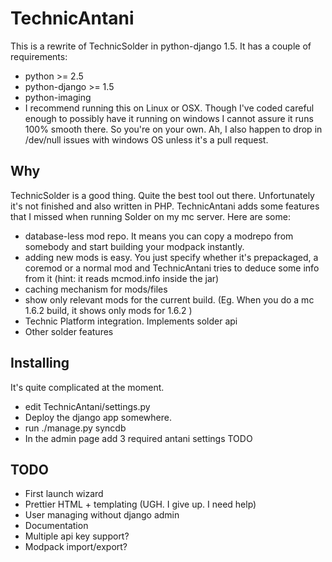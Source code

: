 # TechnicAntani
This is a rewrite of TechnicSolder in python-django 1.5. It has a couple of requirements:
 * python >= 2.5
 * python-django >= 1.5
 * python-imaging
 * I recommend running this on Linux or OSX. Though I've coded careful enough to possibly have it running on windows
 I cannot assure it runs 100% smooth there. So you're on your own. Ah, I also happen to drop in /dev/null issues with
 windows OS unless it's a pull request.  

## Why
TechnicSolder is a good thing. Quite the best tool out there. Unfortunately it's not finished and also written in PHP.
TechnicAntani adds some features that I missed when running Solder on my mc server. Here are some:
 * database-less mod repo. It means you can copy a modrepo from somebody and start building your modpack instantly.
 * adding new mods is easy. You just specify whether it's prepackaged, a coremod or a normal mod and TechnicAntani tries
 to deduce some info from it (hint: it reads mcmod.info inside the jar)
 * caching mechanism for mods/files
 * show only relevant mods for the current build. (Eg. When you do a mc 1.6.2 build, it shows only mods for 1.6.2 )
 * Technic Platform integration. Implements solder api
 * Other solder features
 
## Installing
It's quite complicated at the moment.
 * edit TechnicAntani/settings.py
 * Deploy the django app somewhere.
 * run ./manage.py syncdb
 * In the admin page add 3 required antani settings
TODO

## TODO
 * First launch wizard
 * Prettier HTML + templating (UGH. I give up. I need help)
 * User managing without django admin
 * Documentation
 * Multiple api key support?
 * Modpack import/export?
